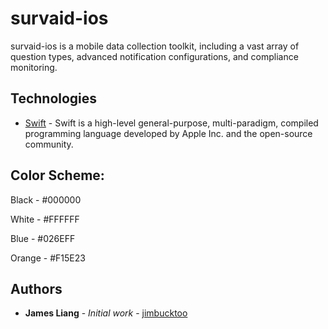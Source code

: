 # survaid-ios

survaid-ios is a mobile data collection toolkit, including a vast array of question types, advanced notification configurations, and compliance monitoring.

## Technologies

* [Swift](https://developer.apple.com/swift/) - Swift is a high-level general-purpose, multi-paradigm, compiled programming language developed by Apple Inc. and the open-source community.

## Color Scheme:

Black - #000000

White - #FFFFFF

Blue - #026EFF

Orange - #F15E23

## Authors

* **James Liang** - *Initial work* - [jimbucktoo](https://github.com/jimbucktoo/)
